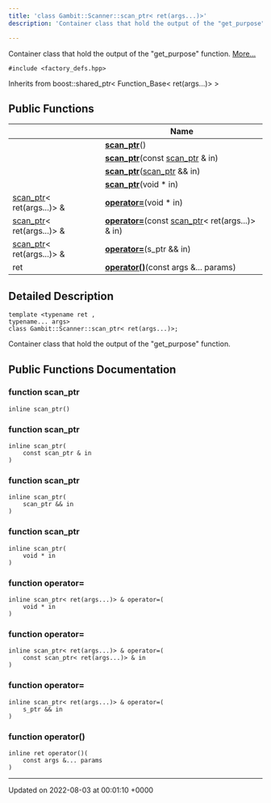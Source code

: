 ```yaml
---
title: 'class Gambit::Scanner::scan_ptr< ret(args...)>'
description: 'Container class that hold the output of the "get_purpose" function. '

---
```









Container class that hold the output of the "get_purpose" function.  [More...](#detailed-description)


`#include <factory_defs.hpp>`

Inherits from boost::shared_ptr< Function_Base< ret(args...)> >

## Public Functions

|                | Name           |
| -------------- | -------------- |
| | **[scan_ptr](/documentation/code/colliderbit_development/classes/classgambit_1_1scanner_1_1scan__ptr_3_01ret_07args_8_8_8_08_4/#function-scan-ptr)**() |
| | **[scan_ptr](/documentation/code/colliderbit_development/classes/classgambit_1_1scanner_1_1scan__ptr_3_01ret_07args_8_8_8_08_4/#function-scan-ptr)**(const [scan_ptr](/documentation/code/colliderbit_development/classes/classgambit_1_1scanner_1_1scan__ptr/) & in) |
| | **[scan_ptr](/documentation/code/colliderbit_development/classes/classgambit_1_1scanner_1_1scan__ptr_3_01ret_07args_8_8_8_08_4/#function-scan-ptr)**([scan_ptr](/documentation/code/colliderbit_development/classes/classgambit_1_1scanner_1_1scan__ptr/) && in) |
| | **[scan_ptr](/documentation/code/colliderbit_development/classes/classgambit_1_1scanner_1_1scan__ptr_3_01ret_07args_8_8_8_08_4/#function-scan-ptr)**(void * in) |
| [scan_ptr](/documentation/code/colliderbit_development/classes/classgambit_1_1scanner_1_1scan__ptr/)< ret(args...)> & | **[operator=](/documentation/code/colliderbit_development/classes/classgambit_1_1scanner_1_1scan__ptr_3_01ret_07args_8_8_8_08_4/#function-operator=)**(void * in) |
| [scan_ptr](/documentation/code/colliderbit_development/classes/classgambit_1_1scanner_1_1scan__ptr/)< ret(args...)> & | **[operator=](/documentation/code/colliderbit_development/classes/classgambit_1_1scanner_1_1scan__ptr_3_01ret_07args_8_8_8_08_4/#function-operator=)**(const [scan_ptr](/documentation/code/colliderbit_development/classes/classgambit_1_1scanner_1_1scan__ptr/)< ret(args...)> & in) |
| [scan_ptr](/documentation/code/colliderbit_development/classes/classgambit_1_1scanner_1_1scan__ptr/)< ret(args...)> & | **[operator=](/documentation/code/colliderbit_development/classes/classgambit_1_1scanner_1_1scan__ptr_3_01ret_07args_8_8_8_08_4/#function-operator=)**(s_ptr && in) |
| ret | **[operator()](/documentation/code/colliderbit_development/classes/classgambit_1_1scanner_1_1scan__ptr_3_01ret_07args_8_8_8_08_4/#function-operator())**(const args &... params) |

## Detailed Description

```
template <typename ret ,
typename... args>
class Gambit::Scanner::scan_ptr< ret(args...)>;
```

Container class that hold the output of the "get_purpose" function. 
## Public Functions Documentation

### function scan_ptr

```
inline scan_ptr()
```


### function scan_ptr

```
inline scan_ptr(
    const scan_ptr & in
)
```


### function scan_ptr

```
inline scan_ptr(
    scan_ptr && in
)
```


### function scan_ptr

```
inline scan_ptr(
    void * in
)
```


### function operator=

```
inline scan_ptr< ret(args...)> & operator=(
    void * in
)
```


### function operator=

```
inline scan_ptr< ret(args...)> & operator=(
    const scan_ptr< ret(args...)> & in
)
```


### function operator=

```
inline scan_ptr< ret(args...)> & operator=(
    s_ptr && in
)
```


### function operator()

```
inline ret operator()(
    const args &... params
)
```


-------------------------------

Updated on 2022-08-03 at 00:01:10 +0000